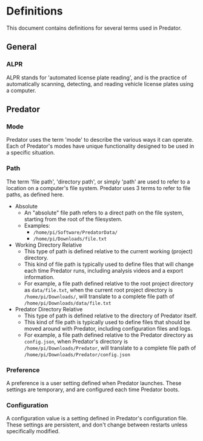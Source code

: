 # Definitions

This document contains definitions for several terms used in Predator.


## General

### ALPR

ALPR stands for 'automated license plate reading', and is the practice of automatically scanning, detecting, and reading vehicle license plates using a computer.


## Predator

### Mode

Predator uses the term 'mode' to describe the various ways it can operate. Each of Predator's modes have unique functionality designed to be used in a specific situation.

### Path

The term 'file path', 'directory path', or simply 'path' are used to refer to a location on a computer's file system. Predator uses 3 terms to refer to file paths, as defined here.

- Absolute
    - An "absolute" file path refers to a direct path on the file system, starting from the root of the filesystem.
    - Examples:
        - `/home/pi/Software/PredatorData/`
        - `/home/pi/Downloads/file.txt`
- Working Directory Relative
    - This type of path is defined relative to the current working (project) directory.
    - This kind of file path is typically used to define files that will change each time Predator runs, including analysis videos and a export information.
    - For example, a file path defined relative to the root project directory as `data/file.txt`, when the current root project directory is `/home/pi/Downloads/`, will translate to a complete file path of `/home/pi/Downloads/data/file.txt`
- Predator Directory Relative
    - This type of path is defined relative to the directory of Predator itself.
    - This kind of file path is typically used to define files that should be moved around with Predator, including configuration files and logs.
    - For example, a file path defined relative to the Predator directory as `config.json`, when Predator's directory is `/home/pi/Downloads/Predator`, will translate to a complete file path of `/home/pi/Downloads/Predator/config.json`

### Preference

A preference is a user setting defined when Predator launches. These settings are temporary, and are configured each time Predator boots.

### Configuration

A configuration value is a setting defined in Predator's configuration file. These settings are persistent, and don't change between restarts unless specifically modified.
